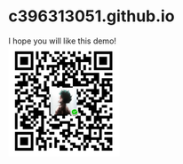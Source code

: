 # c396313051.github.io
I hope you will like this demo!
<br>
<img src="https://github.com/c396313051/c396313051.github.io/blob/master/wechat.jpg" width="200" height="200" align=center />
